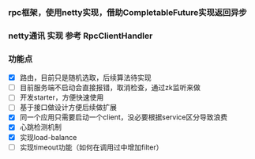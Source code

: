 ### rpc框架，使用netty实现，借助CompletableFuture实现返回异步

### netty通讯 实现 参考 RpcClientHandler

### 功能点
- [x] 路由，目前只是随机选取，后续算法待实现
- [ ] 目前服务端不启动会直接报错，取消检查，通过zk监听来做
- [ ] 开发starter，方便快速使用
- [ ] 基于接口做设计方便后续做扩展
- [x] 同一个应用只需要启动一个client，没必要根据service区分导致浪费
- [x] 心跳检测机制
- [x] 实现load-balance
- [ ] 实现timeout功能（如何在调用过中增加filter）